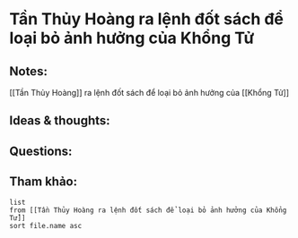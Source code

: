 # Tần Thủy Hoàng ra lệnh đốt sách để loại bỏ ảnh hưởng của Khổng Tử

## Notes:
[[Tần Thủy Hoàng]] ra lệnh đốt sách để loại bỏ ảnh hưởng của [[Khổng Tử]]

## Ideas & thoughts:

## Questions:


## Tham khảo:
```dataview
list
from [[Tần Thủy Hoàng ra lệnh đốt sách để loại bỏ ảnh hưởng của Khổng Tử]]
sort file.name asc
```
